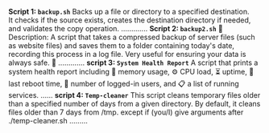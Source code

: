 **Script 1: `backup.sh`**
Backs up a file or directory to a specified destination.  
It checks if the source exists, creates the destination directory if needed, and validates the copy operation.
.............
**Script 2: `backup2.sh`**
📌 Description:
A script that takes a compressed backup of server files (such as website files) and saves them to a folder containing today's date, recording this process in a log file. Very useful for ensuring your data is always safe. 🔐
.............
**script 3: `System Health Report`**
A script that prints a system health report including 🧠 memory usage, ⚙️ CPU load, ⏳ uptime, 🔄 last reboot time, 👥 number of logged-in users, and 📋 a list of running services.
......
**script 4: `Temp-cleaner`**
This script cleans temporary files older than a specified number of days from a given directory. By default, it cleans files older than 7 days from /tmp. except if (you/I) give arguments after ./temp-cleaner.sh
.........







